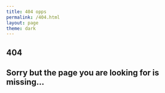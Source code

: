 ```yaml
---
title: 404 opps
permalink: /404.html
layout: page
theme: dark
---
```


<section id = "404">
    <i class="fas fa-tools fa-10x p-5 d-flex justify-content-center"></i>
    <div class="container rounded p-5">
        <div class="d-flex justify-content-center">
            <h1 class="mr-3 pr-3 align-top border-right inline-block align-content-center">404</h1>
            <div class="inline-block align-middle">
                <h2 class="font-weight-normal lead" >Sorry but the page you are looking for is missing...</h2>
            </div>
        </div>
    </div>
</section>
